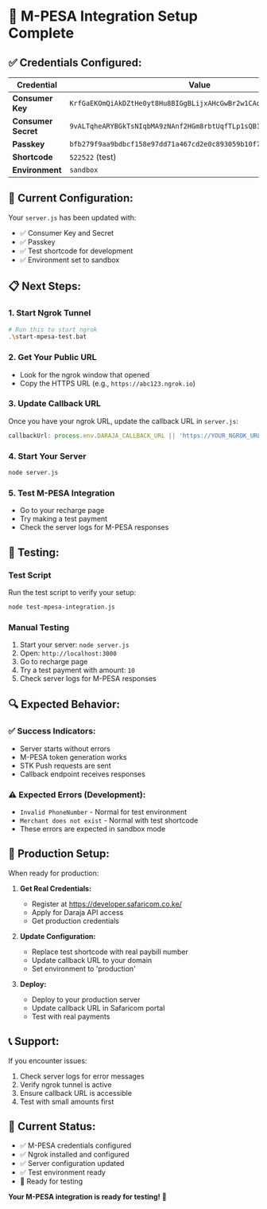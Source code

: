 # 🚀 M-PESA Integration Setup Complete

## ✅ **Credentials Configured:**

| Credential | Value |
|------------|-------|
| **Consumer Key** | `KrfGaEKOmQiAkDZtHe0yt8Hu8BIGgBLijxAHcGwBr2w1CAqx` |
| **Consumer Secret** | `9vALTqheARYBGkTsNIqbMA9zNAnf2HGm8rbtUqfTLp1sQB1bUU0Vv5ZvG6sq2XYb` |
| **Passkey** | `bfb279f9aa9bdbcf158e97dd71a467cd2e0c893059b10f78e6b72ada1ed2c919` |
| **Shortcode** | `522522` (test) |
| **Environment** | `sandbox` |

## 🔧 **Current Configuration:**

Your `server.js` has been updated with:
- ✅ Consumer Key and Secret
- ✅ Passkey
- ✅ Test shortcode for development
- ✅ Environment set to sandbox

## 📋 **Next Steps:**

### 1. **Start Ngrok Tunnel**
```bash
# Run this to start ngrok
.\start-mpesa-test.bat
```

### 2. **Get Your Public URL**
- Look for the ngrok window that opened
- Copy the HTTPS URL (e.g., `https://abc123.ngrok.io`)

### 3. **Update Callback URL**
Once you have your ngrok URL, update the callback URL in `server.js`:
```javascript
callbackUrl: process.env.DARAJA_CALLBACK_URL || 'https://YOUR_NGROK_URL/api/mpesa-callback'
```

### 4. **Start Your Server**
```bash
node server.js
```

### 5. **Test M-PESA Integration**
- Go to your recharge page
- Try making a test payment
- Check the server logs for M-PESA responses

## 🧪 **Testing:**

### Test Script
Run the test script to verify your setup:
```bash
node test-mpesa-integration.js
```

### Manual Testing
1. Start your server: `node server.js`
2. Open: `http://localhost:3000`
3. Go to recharge page
4. Try a test payment with amount: `10`
5. Check server logs for M-PESA responses

## 🔍 **Expected Behavior:**

### ✅ **Success Indicators:**
- Server starts without errors
- M-PESA token generation works
- STK Push requests are sent
- Callback endpoint receives responses

### ⚠️ **Expected Errors (Development):**
- `Invalid PhoneNumber` - Normal for test environment
- `Merchant does not exist` - Normal with test shortcode
- These errors are expected in sandbox mode

## 🚀 **Production Setup:**

When ready for production:

1. **Get Real Credentials:**
   - Register at https://developer.safaricom.co.ke/
   - Apply for Daraja API access
   - Get production credentials

2. **Update Configuration:**
   - Replace test shortcode with real paybill number
   - Update callback URL to your domain
   - Set environment to 'production'

3. **Deploy:**
   - Deploy to your production server
   - Update callback URL in Safaricom portal
   - Test with real payments

## 📞 **Support:**

If you encounter issues:
1. Check server logs for error messages
2. Verify ngrok tunnel is active
3. Ensure callback URL is accessible
4. Test with small amounts first

## 🎯 **Current Status:**

- ✅ M-PESA credentials configured
- ✅ Ngrok installed and configured
- ✅ Server configuration updated
- ✅ Test environment ready
- 🔄 Ready for testing

**Your M-PESA integration is ready for testing!** 🎉 